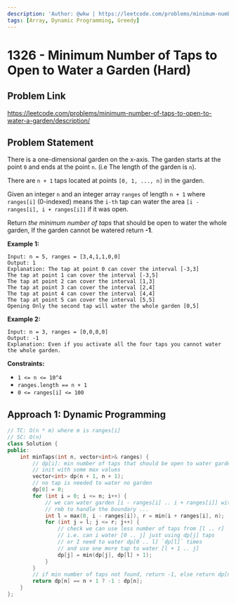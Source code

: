 ```yaml
---
description: 'Author: @wkw | https://leetcode.com/problems/minimum-number-of-taps-to-open-to-water-a-garden/description/'
tags: [Array, Dynamic Programming, Greedy]
---
```


# 1326 - Minimum Number of Taps to Open to Water a Garden (Hard)

## Problem Link

https://leetcode.com/problems/minimum-number-of-taps-to-open-to-water-a-garden/description/

## Problem Statement

There is a one-dimensional garden on the x-axis. The garden starts at the point `0` and ends at the point `n`. (i.e The length of the garden is `n`).

There are `n + 1` taps located at points `[0, 1, ..., n]` in the garden.

Given an integer `n` and an integer array `ranges` of length `n + 1` where `ranges[i]` (0-indexed) means the `i-th` tap can water the area `[i - ranges[i], i + ranges[i]]` if it was open.

Return _the minimum number of taps_ that should be open to water the whole garden, If the garden cannot be watered return **-1**.

**Example 1:**

```
Input: n = 5, ranges = [3,4,1,1,0,0]
Output: 1
Explanation: The tap at point 0 can cover the interval [-3,3]
The tap at point 1 can cover the interval [-3,5]
The tap at point 2 can cover the interval [1,3]
The tap at point 3 can cover the interval [2,4]
The tap at point 4 can cover the interval [4,4]
The tap at point 5 can cover the interval [5,5]
Opening Only the second tap will water the whole garden [0,5]
```

**Example 2:**

```
Input: n = 3, ranges = [0,0,0,0]
Output: -1
Explanation: Even if you activate all the four taps you cannot water the whole garden.
```

**Constraints:**

- `1 <= n <= 10^4`
- `ranges.length == n + 1`
- `0 <= ranges[i] <= 100`

## Approach 1: Dynamic Programming

<Tabs>
<TabItem value="cpp" label="C++">
<SolutionAuthor name="@wkw"/>

```cpp
// TC: O(n * m) where m is ranges[i]
// SC: O(n)
class Solution {
public:
    int minTaps(int n, vector<int>& ranges) {
        // dp[i]: min number of taps that should be open to water garden [0 .. i]
        // init with some max values
        vector<int> dp(n + 1, n + 1);
        // no tap is needed to water no garden
        dp[0] = 0;
        for (int i = 0; i <= n; i++) {
            // we can water garden [i - ranges[i] .. i + ranges[i]] with tap i
            // rmb to handle the boundary ...
            int l = max(0, i - ranges[i]), r = min(i + ranges[i], n);
            for (int j = l; j <= r; j++) {
                // check we can use less number of taps from [l .. r]
                // i.e. can i water [0 .. j] just using dp[j] taps
                // or I need to water dp[0 .. l] `dp[l]` times
                // and use one more tap to water [l + 1 .. j]
                dp[j] = min(dp[j], dp[l] + 1);
            }
        }
        // if min number of taps not found, return -1, else return dp[n]
        return dp[n] == n + 1 ? -1 : dp[n];
    }
};
```

</TabItem>
</Tabs>
